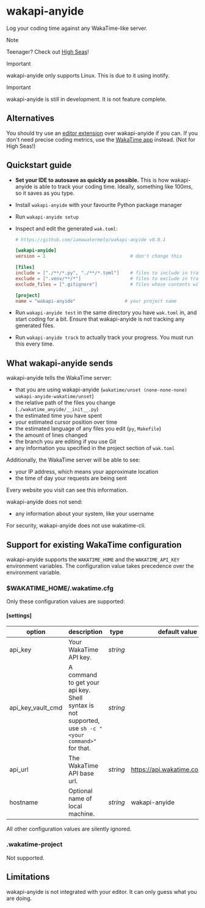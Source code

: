 # wakapi-anyide
Log your coding time against any WakaTime-like server.

> [!NOTE]
> Teenager? Check out [High Seas](https://highseas.hackclub.com/)!

> [!IMPORTANT]
> wakapi-anyide only supports Linux. This is due to it using inotify.

> [!IMPORTANT]
> wakapi-anyide is still in development. It is not feature complete.

## Alternatives

You should try use an [editor extension](https://wakatime.com/plugins) over wakapi-anyide if you can.
If you don't need precise coding metrics, use the [WakaTime app](https://wakatime.com/linux) instead. (Not for High Seas!)

## Quickstart guide

- **Set your IDE to autosave as quickly as possible.** This is how wakapi-anyide is able to track your coding time. Ideally, something like 100ms, so it saves as you type.

- Install `wakapi-anyide` with your favourite Python package manager

- Run `wakapi-anyide setup`

- Inspect and edit the generated `wak.toml`:
  ```toml
  # https://github.com/iamawatermelo/wakapi-anyide v0.0.1
  
  [wakapi-anyide]
  version = 1                               # don't change this
  
  [files]
  include = ["./**/*.py", "./**/*.toml"]    # files to include in tracking
  exclude = [".venv/**/*"]                  # files to exclude in tracking
  exclude_files = [".gitignore"]            # files whose contents will be used to exclude other files from tracking
  
  [project]
  name = "wakapi-anyide"                  # your project name
  ```

- Run `wakapi-anyide test` in the same directory you have `wak.toml` in, and start coding for a bit.
  Ensure that wakapi-anyide is not tracking any generated files.

- Run `wakapi-anyide track` to actually track your progress.
  You must run this every time.

## What wakapi-anyide sends

wakapi-anyide tells the WakaTime server:

- that you are using wakapi-anyide (`wakatime/unset (none-none-none) wakapi-anyide-wakatime/unset`)
- the relative path of the files you change (`./wakatime_anyide/__init__.py`)
- the estimated time you have spent
- your estimated cursor position over time
- the estimated language of any files you edit (`py`, `Makefile`)
- the amount of lines changed
- the branch you are editing if you use Git
- any information you specified in the project section of `wak.toml`

Additionally, the WakaTime server will be able to see:

- your IP address, which means your approximate location
- the time of day your requests are being sent

Every website you visit can see this information.

wakapi-anyide does not send:
- any information about your system, like your username

For security, wakapi-anyide does not use wakatime-cli.

## Support for existing WakaTime configuration

wakapi-anyide supports the `WAKATIME_HOME` and the `WAKATIME_API_KEY` environment variables.
The configuration value takes precedence over the environment variable.

### $WAKATIME_HOME/.wakatime.cfg

Only these configuration values are supported:

#### [settings]

| option            | description                                                                                          | type     | default value                     |
| ----------------- | ---------------------------------------------------------------------------------------------------- | -------- | --------------------------------- |
| api_key           | Your WakaTime API key.                                                                               | _string_ |                                   |
| api_key_vault_cmd | A command to get your api key. Shell syntax is not supported, use `sh -c "<your command>"` for that. | _string_ |                                   |
| api_url           | The WakaTime API base url.                                                                           | _string_ | <https://api.wakatime.com/api/v1> |
| hostname          | Optional name of local machine.                                                                      | _string_ | wakapi-anyide                   |

All other configuration values are silently ignored.

### .wakatime-project

Not supported.

## Limitations

wakapi-anyide is not integrated with your editor. It can only guess what you are doing.